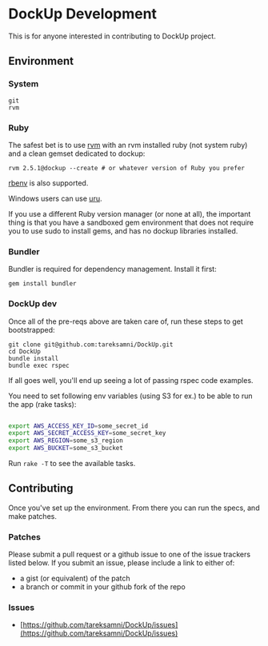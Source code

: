# DockUp Development

This is for anyone interested in contributing to DockUp project.

## Environment

### System

    git
    rvm

### Ruby

The safest bet is to use [rvm](https://github.com/wayneeseguin/rvm) with an rvm
installed ruby (not system ruby) and a clean gemset dedicated to dockup:

    rvm 2.5.1@dockup --create # or whatever version of Ruby you prefer

[rbenv](https://github.com/sstephenson/rbenv) is also supported.

Windows users can use [uru](https://bitbucket.org/jonforums/uru).

If you use a different Ruby version manager (or none at all), the important
thing is that you have a sandboxed gem environment that does not require you to
use sudo to install gems, and has no dockup libraries installed.

### Bundler

Bundler is required for dependency management. Install it first:

    gem install bundler

### DockUp dev

Once all of the pre-reqs above are taken care of, run these steps to get
bootstrapped:

    git clone git@github.com:tareksamni/DockUp.git
    cd DockUp
    bundle install
    bundle exec rspec

If all goes well, you'll end up seeing a lot of passing rspec code examples.

You need to set following env variables (using S3 for ex.) to be able to run the app (rake tasks):

``` bash

export AWS_ACCESS_KEY_ID=some_secret_id
export AWS_SECRET_ACCESS_KEY=some_secret_key
export AWS_REGION=some_s3_region
export AWS_BUCKET=some_s3_bucket
```

Run `rake -T` to see the available tasks.

## Contributing

Once you've set up the environment. From there you can run the specs, and make patches.

### Patches

Please submit a pull request or a github issue to one of the issue trackers
listed below. If you submit an issue, please include a link to either of:

* a gist (or equivalent) of the patch
* a branch or commit in your github fork of the repo

### Issues

* [https://github.com/tareksamni/DockUp/issues](https://github.com/tareksamni/DockUp/issues)
